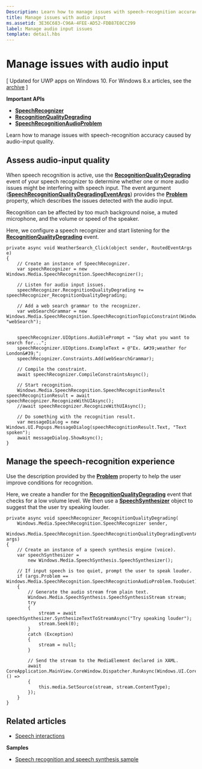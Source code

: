 ```yaml
---
Description: Learn how to manage issues with speech-recognition accuracy caused by audio-input quality.
title: Manage issues with audio input
ms.assetid: 3E36C683-C96A-4FEE-AD52-FDB87E0CC299
label: Manage audio input issues
template: detail.hbs
---
```


# Manage issues with audio input


\[ Updated for UWP apps on Windows 10. For Windows 8.x articles, see the [archive](http://go.microsoft.com/fwlink/p/?linkid=619132) \]


**Important APIs**

-   [**SpeechRecognizer**](https://msdn.microsoft.com/library/windows/apps/dn653226)
-   [**RecognitionQualityDegrading**](https://msdn.microsoft.com/library/windows/apps/dn653243)
-   [**SpeechRecognitionAudioProblem**](https://msdn.microsoft.com/library/windows/apps/dn631406)

Learn how to manage issues with speech-recognition accuracy caused by audio-input quality.


## <span id="Assess_audio-input_quality"></span><span id="assess_audio-input_quality"></span><span id="ASSESS_AUDIO-INPUT_QUALITY"></span>Assess audio-input quality


When speech recognition is active, use the [**RecognitionQualityDegrading**](https://msdn.microsoft.com/library/windows/apps/dn653243) event of your speech recognizer to determine whether one or more audio issues might be interfering with speech input. The event argument ([**SpeechRecognitionQualityDegradingEventArgs**](https://msdn.microsoft.com/library/windows/apps/dn631430)) provides the [**Problem**](https://msdn.microsoft.com/library/windows/apps/dn631431) property, which describes the issues detected with the audio input.

Recognition can be affected by too much background noise, a muted microphone, and the volume or speed of the speaker.

Here, we configure a speech recognizer and start listening for the [**RecognitionQualityDegrading**](https://msdn.microsoft.com/library/windows/apps/dn653243) event.

```CSharp
private async void WeatherSearch_Click(object sender, RoutedEventArgs e)
{
    // Create an instance of SpeechRecognizer.
    var speechRecognizer = new Windows.Media.SpeechRecognition.SpeechRecognizer();

    // Listen for audio input issues.
    speechRecognizer.RecognitionQualityDegrading += speechRecognizer_RecognitionQualityDegrading;

    // Add a web search grammar to the recognizer.
    var webSearchGrammar = new Windows.Media.SpeechRecognition.SpeechRecognitionTopicConstraint(Windows.Media.SpeechRecognition.SpeechRecognitionScenario.WebSearch, "webSearch");


    speechRecognizer.UIOptions.AudiblePrompt = "Say what you want to search for...";
    speechRecognizer.UIOptions.ExampleText = @"Ex. &#39;weather for London&#39;";
    speechRecognizer.Constraints.Add(webSearchGrammar);

    // Compile the constraint.
    await speechRecognizer.CompileConstraintsAsync();

    // Start recognition.
    Windows.Media.SpeechRecognition.SpeechRecognitionResult speechRecognitionResult = await speechRecognizer.RecognizeWithUIAsync();
    //await speechRecognizer.RecognizeWithUIAsync();

    // Do something with the recognition result.
    var messageDialog = new Windows.UI.Popups.MessageDialog(speechRecognitionResult.Text, "Text spoken");
    await messageDialog.ShowAsync();
}
```

## <span id="Manage_the_speech-recognition_experience"></span><span id="manage_the_speech-recognition_experience"></span><span id="MANAGE_THE_SPEECH-RECOGNITION_EXPERIENCE"></span>Manage the speech-recognition experience


Use the description provided by the [**Problem**](https://msdn.microsoft.com/library/windows/apps/dn631431) property to help the user improve conditions for recognition.

Here, we create a handler for the [**RecognitionQualityDegrading**](https://msdn.microsoft.com/library/windows/apps/dn653243) event that checks for a low volume level. We then use a [**SpeechSynthesizer**](https://msdn.microsoft.com/library/windows/apps/dn298152) object to suggest that the user try speaking louder.

```CSharp
private async void speechRecognizer_RecognitionQualityDegrading(
    Windows.Media.SpeechRecognition.SpeechRecognizer sender,
    Windows.Media.SpeechRecognition.SpeechRecognitionQualityDegradingEventArgs args)
{
    // Create an instance of a speech synthesis engine (voice).
    var speechSynthesizer =
        new Windows.Media.SpeechSynthesis.SpeechSynthesizer();

    // If input speech is too quiet, prompt the user to speak louder.
    if (args.Problem == Windows.Media.SpeechRecognition.SpeechRecognitionAudioProblem.TooQuiet)
    {
        // Generate the audio stream from plain text.
        Windows.Media.SpeechSynthesis.SpeechSynthesisStream stream;
        try
        {
            stream = await speechSynthesizer.SynthesizeTextToStreamAsync("Try speaking louder");
            stream.Seek(0);
        }
        catch (Exception)
        {
            stream = null;
        }

        // Send the stream to the MediaElement declared in XAML.
        await CoreApplication.MainView.CoreWindow.Dispatcher.RunAsync(Windows.UI.Core.CoreDispatcherPriority.High, () =>
        {
            this.media.SetSource(stream, stream.ContentType);
        });
    }
}
```

## <span id="related_topics"></span>Related articles


* [Speech interactions](speech-interactions.md)

**Samples**
* [Speech recognition and speech synthesis sample](http://go.microsoft.com/fwlink/p/?LinkID=619897)
 

 




